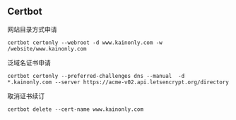 ## Certbot

网站目录方式申请

```shell
certbot certonly --webroot -d www.kainonly.com -w /website/www.kainonly.com
```

泛域名证书申请

```shell
certbot certonly --preferred-challenges dns --manual  -d *.kainonly.com --server https://acme-v02.api.letsencrypt.org/directory
```

取消证书续订

```shell
certbot delete --cert-name www.kainonly.com
```